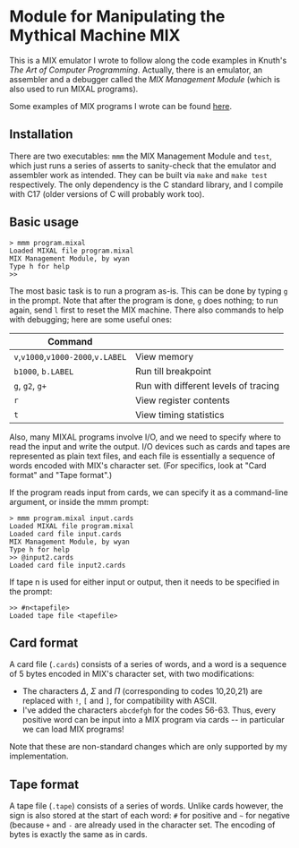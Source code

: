 # Module for Manipulating the Mythical Machine MIX

This is a MIX emulator I wrote to follow along the code examples in Knuth's _The Art of Computer Programming_. Actually, there is an emulator, an assembler and a debugger called the _MIX Management Module_ (which is also used to run MIXAL programs).

Some examples of MIX programs I wrote can be found [here](https://github.com/greysome/mixstuff).

## Installation

There are two executables: `mmm` the MIX Management Module and `test`, which just runs a series of asserts to sanity-check that the emulator and assembler work as intended. They can be built via `make` and `make test` respectively. The only dependency is the C standard library, and I compile with C17 (older versions of C will probably work too).

## Basic usage

```
> mmm program.mixal
Loaded MIXAL file program.mixal
MIX Management Module, by wyan
Type h for help
>>
```

The most basic task is to run a program as-is. This can be done by typing `g` in the prompt. Note that after the program is done, `g` does nothing; to run again, send `l` first to reset the MIX machine. There also commands to help with debugging; here are some useful ones:

|  Command |   |
| ------------ | ------------ |
| `v`,`v1000`,`v1000-2000`,`v.LABEL` | View memory |
| `b1000`, `b.LABEL` | Run till breakpoint |
| `g`, `g2`, `g+` | Run with different levels of tracing |
| `r` | View register contents |
| `t` | View timing statistics |

Also, many MIXAL programs involve I/O, and we need to specify where to read the input and write the output. I/O devices such as cards and tapes are represented as plain text files, and each file is essentially a sequence of words encoded with MIX's character set. (For specifics, look at "Card format" and "Tape format".)

If the program reads input from cards, we can specify it as a command-line argument, or inside the mmm prompt:

```
> mmm program.mixal input.cards
Loaded MIXAL file program.mixal
Loaded card file input.cards
MIX Management Module, by wyan
Type h for help
>> @input2.cards
Loaded card file input2.cards
```

If tape n is used for either input or output, then it needs to be specified in the prompt:

```
>> #n<tapefile>
Loaded tape file <tapefile>
```
## Card format

A card file (`.cards`) consists of a series of words, and a word is a sequence of 5 bytes encoded in MIX's character set, with two modifications:
- The characters $\Delta$, $\Sigma$ and $\Pi$ (corresponding to codes 10,20,21) are replaced with `!`, `[` and `]`, for compatibility with ASCII.
- I've added the characters `abcdefgh` for the codes 56-63. Thus, every positive word can be input into a MIX program via cards -- in particular we can load MIX programs!

Note that these are non-standard changes which are only supported by my implementation.

## Tape format

A tape file (`.tape`) consists of a series of words. Unlike cards however, the sign is also stored at the start of each word: `#` for positive and `~` for negative (because `+` and `-` are already used in the character set. The encoding of bytes is exactly the same as in cards.